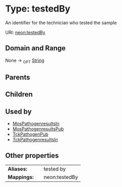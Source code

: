 
# Type: testedBy


An identifier for the technician who tested the sample

URI: [neon:testedBy](https://data.neonscience.org/testedBy)


## Domain and Range

None ->  <sub>OPT</sub> [String](types/String.md)

## Parents


## Children


## Used by

 * [MosPathogenresultsIn](MosPathogenresultsIn.md)
 * [MosPathogenresultsPub](MosPathogenresultsPub.md)
 * [TckPathogenPub](TckPathogenPub.md)
 * [TckPathogenresultsIn](TckPathogenresultsIn.md)

## Other properties

|  |  |  |
| --- | --- | --- |
| **Aliases:** | | tested by |
| **Mappings:** | | neon:testedBy |

